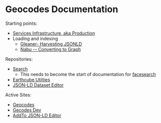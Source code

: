 #  Geocodes Documentation

Starting points:

* [Services Infrastructure, aka Production](services-infrastructure/)
* Loading and indexing
  * [Gleaner- Harvesting JSONLD](indexing/gleaner/)
  * [Nabu -- Converting to Graph](indexing/nabu/)



Repositories:

* [Search](https://github.com/earthcube/facetsearch)
  * This needs to become the start of documentation for [facesearch](http://geocodes.ddns.net/ec/GeoCODES/)
* [Earthcube Utilties](https://github.com/earthcube/earthcube_utilities)
* [JSON-LD Dataset Editor](https://github.com/earthcube/jsonld_forms)

Active Sites:

* [Geocodes](https://geocodes.earthcube.org/)
* [Gecodes Dev](https://dev.geocodes.earthcube.org/)
* [AddTo JSON-LD Editor](https://addto.earthcube.org/#/)




